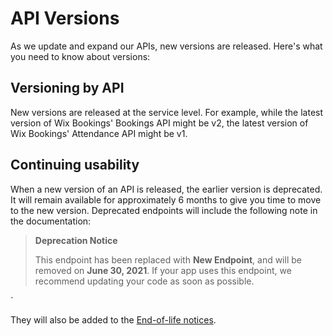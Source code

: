 # API Versions

As we update and expand our APIs, new versions are released. Here's what you need to know about versions:

## Versioning by API

New versions are released at the service level. 
For example, while the latest version of Wix Bookings' Bookings API might be v2, the latest version of Wix Bookings' Attendance API might be v1.

## Continuing usability
When a new version of an API is released, the earlier version is deprecated. It will remain available for approximately 6 months to give you time to move to the new version.
Deprecated endpoints will include the following note in the documentation:

<blockquote class='important'>
              <p><strong>Deprecation Notice</strong><br/>
  <p>This endpoint has been replaced with <b>New Endpoint</b>, and will be removed on <b>June 30, 2021</b>. If your app uses this endpoint, we recommend updating your code as soon as possible.</b></p>
</blockquote>`

They will also be added to the [End-of-life notices](https://dev.wix.com/docs/rest/articles/what-s-new/end-of-life-notices).

